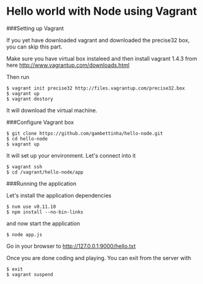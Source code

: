 Hello world with Node using Vagrant
===================================



###Setting up Vagrant

If you yet have downloaded vagrant and downloaded the precise32 box, you can skip this part.

Make sure you have virtual box instaleed and then install vagrant 1.4.3 from here http://www.vagrantup.com/downloads.html

Then run

    $ vagrant init precise32 http://files.vagrantup.com/precise32.box
    $ vagrant up
    $ vagrant destory
    
It will download the virtual machine. 
    

###Configure Vagrant box

    $ git clone https://github.com/gambettinha/hello-node.git
    $ cd hello-node 
    $ vagrant up
    
It will set up your environment. Let's connect into it

    $ vagrant ssh
    $ cd /vagrant/hello-node/app
    
###Running the application
    
Let's install the application dependencies

    $ nvm use v0.11.10
    $ npm install --no-bin-links

and now start the application

    $ node app.js
    
Go in your browser to http://127.0.0.1:9000/hello.txt

Once you are done coding and playing. You can exit from the server with

    $ exit
    $ vagrant suspend
